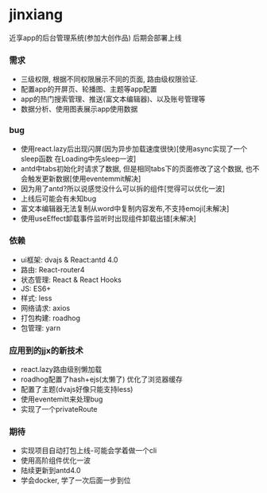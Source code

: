 # jinxiang
近享app的后台管理系统(参加大创作品) 后期会部署上线  
### 需求
* 三级权限, 根据不同权限展示不同的页面, 路由级权限验证.
* 配置app的开屏页、轮播图、主题等app配置
* app的热门搜索管理、推送(富文本编辑器)、以及账号管理等
* 数据分析、使用图表展示app使用数据
### bug
* 使用react.lazy后出现闪屏(因为异步加载速度很快)[使用async实现了一个sleep函数 在Loading中先sleep一波]
* antd中tabs初始化时请求了数据, 但是相同tabs下的页面修改了这个数据, 也不会触发更新数据[使用eventemmit解决]
* 因为用了antd?所以说感觉没什么可以拆的组件[觉得可以优化一波]
* 上线后可能会有未知bug
* 富文本编辑器无法复制从word中复制内容发布,不支持emoji[未解决]
* 使用useEffect卸载事件监听时出现组件卸载出错[未解决]

### 依赖
* ui框架: dvajs & React:antd 4.0
* 路由: React-router4
* 状态管理: React & React Hooks
* JS: ES6+
* 样式: less
* 网络请求: axios
* 打包构建: roadhog
* 包管理: yarn

### 应用到的jjx的新技术
* react.lazy路由级别懒加载
* roadhog配置了hash+ejs(太懒了) 优化了浏览器缓存
* 配置了主题(dvajs好像只能支持less)
* 使用eventemitt来处理bug
* 实现了一个privateRoute

### 期待
* 实现项目自动打包上线-可能会学着做一个cli
* 使用高阶组件优化一波
* 陆续更新到antd4.0
* 学会docker, 学了一次后面一步到位




